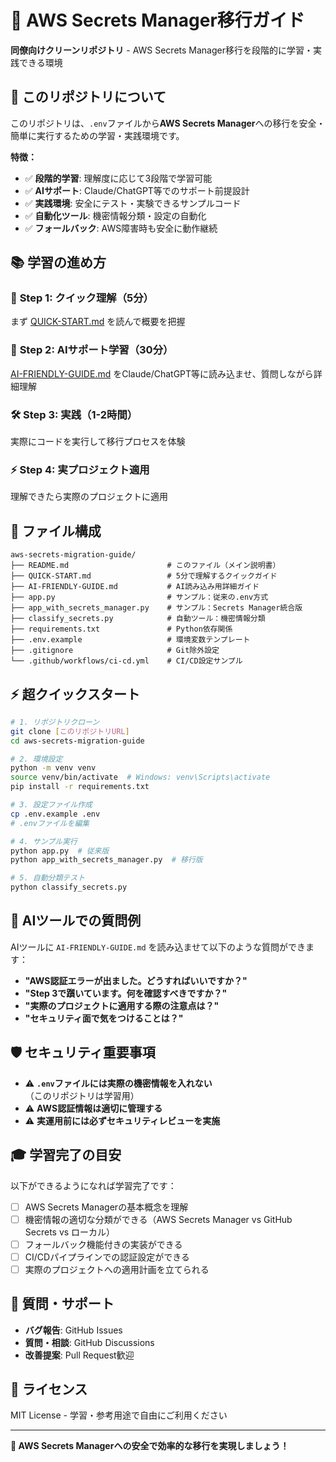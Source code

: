# 🚀 AWS Secrets Manager移行ガイド

**同僚向けクリーンリポジトリ** - AWS Secrets Manager移行を段階的に学習・実践できる環境

## 🎯 このリポジトリについて

このリポジトリは、`.env`ファイルから**AWS Secrets Manager**への移行を安全・簡単に実行するための学習・実践環境です。

**特徴：**
- ✅ **段階的学習**: 理解度に応じて3段階で学習可能
- ✅ **AIサポート**: Claude/ChatGPT等でのサポート前提設計
- ✅ **実践環境**: 安全にテスト・実験できるサンプルコード
- ✅ **自動化ツール**: 機密情報分類・設定の自動化
- ✅ **フォールバック**: AWS障害時も安全に動作継続

## 📚 学習の進め方

### 🚀 **Step 1: クイック理解（5分）**
まず [QUICK-START.md](./QUICK-START.md) を読んで概要を把握

### 🤖 **Step 2: AIサポート学習（30分）**
[AI-FRIENDLY-GUIDE.md](./AI-FRIENDLY-GUIDE.md) をClaude/ChatGPT等に読み込ませ、質問しながら詳細理解

### 🛠️ **Step 3: 実践（1-2時間）**
実際にコードを実行して移行プロセスを体験

### ⚡ **Step 4: 実プロジェクト適用**
理解できたら実際のプロジェクトに適用

## 📁 ファイル構成

```
aws-secrets-migration-guide/
├── README.md                      # このファイル（メイン説明書）
├── QUICK-START.md                 # 5分で理解するクイックガイド
├── AI-FRIENDLY-GUIDE.md           # AI読み込み用詳細ガイド
├── app.py                         # サンプル：従来の.env方式
├── app_with_secrets_manager.py    # サンプル：Secrets Manager統合版
├── classify_secrets.py            # 自動ツール：機密情報分類
├── requirements.txt               # Python依存関係
├── .env.example                   # 環境変数テンプレート
├── .gitignore                     # Git除外設定
└── .github/workflows/ci-cd.yml    # CI/CD設定サンプル
```

## ⚡ 超クイックスタート

```bash
# 1. リポジトリクローン
git clone [このリポジトリURL]
cd aws-secrets-migration-guide

# 2. 環境設定
python -m venv venv
source venv/bin/activate  # Windows: venv\Scripts\activate
pip install -r requirements.txt

# 3. 設定ファイル作成
cp .env.example .env
# .envファイルを編集

# 4. サンプル実行
python app.py  # 従来版
python app_with_secrets_manager.py  # 移行版

# 5. 自動分類テスト
python classify_secrets.py
```

## 🤖 AIツールでの質問例

AIツールに `AI-FRIENDLY-GUIDE.md` を読み込ませて以下のような質問ができます：

- **"AWS認証エラーが出ました。どうすればいいですか？"**
- **"Step 3で躓いています。何を確認すべきですか？"**
- **"実際のプロジェクトに適用する際の注意点は？"**
- **"セキュリティ面で気をつけることは？"**

## 🛡️ セキュリティ重要事項

- ⚠️ **`.env`ファイルには実際の機密情報を入れない**（このリポジトリは学習用）
- ⚠️ **AWS認証情報は適切に管理する**
- ⚠️ **実運用前には必ずセキュリティレビューを実施**

## 🎓 学習完了の目安

以下ができるようになれば学習完了です：

- [ ] AWS Secrets Managerの基本概念を理解
- [ ] 機密情報の適切な分類ができる（AWS Secrets Manager vs GitHub Secrets vs ローカル）
- [ ] フォールバック機能付きの実装ができる
- [ ] CI/CDパイプラインでの認証設定ができる
- [ ] 実際のプロジェクトへの適用計画を立てられる

## 💬 質問・サポート

- **バグ報告**: GitHub Issues
- **質問・相談**: GitHub Discussions
- **改善提案**: Pull Request歓迎

## 📄 ライセンス

MIT License - 学習・参考用途で自由にご利用ください

---

**🎉 AWS Secrets Managerへの安全で効率的な移行を実現しましょう！**